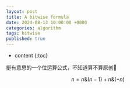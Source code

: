 ```yaml
---
layout: post
title: A bitwise formula
date: 2024-08-13 10:00:00 +0800
categories: algorithm
tags: bitwise
published: true
---
```


* content
{:toc}

挺有意思的一个位运算公式，不知道算不算原创:dotted_line_face:

$$ n = n\&(n-1) + n\&(-n) $$
